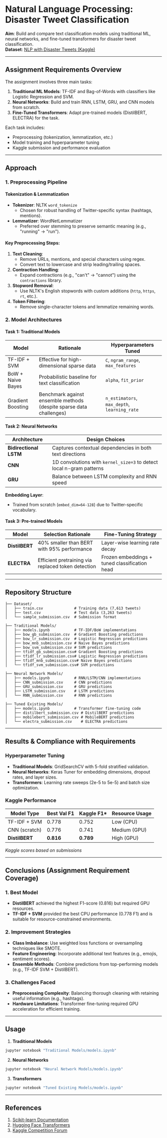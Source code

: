 # Natural Language Processing: Disaster Tweet Classification

**Aim**: Build and compare text classification models using traditional ML, neural networks, and fine-tuned transformers for disaster tweet classification.  
**Dataset**: [NLP with Disaster Tweets (Kaggle)](https://www.kaggle.com/competitions/nlp-getting-started)  

---

## Assignment Requirements Overview
The assignment involves three main tasks:  
1. **Traditional ML Models**: TF-IDF and Bag-of-Words with classifiers like Logistic Regression and SVM.  
2. **Neural Networks**: Build and train RNN, LSTM, GRU, and CNN models from scratch.  
3. **Fine-Tuned Transformers**: Adapt pre-trained models (DistilBERT, ELECTRA) for the task.  

Each task includes:  
- Preprocessing (tokenization, lemmatization, etc.)  
- Model training and hyperparameter tuning  
- Kaggle submission and performance evaluation  

---

## Approach

### 1. Preprocessing Pipeline
#### Tokenization & Lemmatization
- **Tokenizer**: NLTK `word_tokenize`  
  - Chosen for robust handling of Twitter-specific syntax (hashtags, mentions).  
- **Lemmatizer**: WordNetLemmatizer  
  - Preferred over stemming to preserve semantic meaning (e.g., "running" → "run").  

#### Key Preprocessing Steps:
1. **Text Cleaning**:  
   - Remove URLs, mentions, and special characters using regex.  
   - Convert text to lowercase and strip leading/trailing spaces.  
2. **Contraction Handling**:  
   - Expand contractions (e.g., "can't" → "cannot") using the `contractions` library.  
3. **Stopword Removal**:  
   - Use NLTK's English stopwords with custom additions (`http`, `https`, `rt`, etc.).  
4. **Token Filtering**:  
   - Remove single-character tokens and lemmatize remaining words.  

### 2. Model Architectures
#### Task 1: Traditional Models
| Model              | Rationale                                                                 | Hyperparameters Tuned                     |
|--------------------|---------------------------------------------------------------------------|-------------------------------------------|
| TF-IDF + SVM       | Effective for high-dimensional sparse data                                | `C`, `ngram_range`, `max_features`       |
| BoW + Naive Bayes  | Probabilistic baseline for text classification                            | `alpha`, `fit_prior`                     |
| Gradient Boosting  | Benchmark against ensemble methods (despite sparse data challenges)       | `n_estimators`, `max_depth`, `learning_rate` |

#### Task 2: Neural Networks
| Architecture       | Design Choices                                                                 |  
|--------------------|-------------------------------------------------------------------------------|  
| **Bidirectional LSTM** | Captures contextual dependencies in both text directions                     |  
| **CNN**            | 1D convolutions with `kernel_size=3` to detect local n-gram patterns          |  
| **GRU**            | Balance between LSTM complexity and RNN speed                                |  

**Embedding Layer**:  
- Trained from scratch (`embed_dim=64-128`) due to Twitter-specific vocabulary.  

#### Task 3: Pre-trained Models
| Model       | Selection Rationale                                  | Fine-Tuning Strategy                     |  
|-------------|------------------------------------------------------|------------------------------------------|  
| **DistilBERT** | 40% smaller than BERT with 95% performance          | Layer-wise learning rate decay           |  
| **ELECTRA**    | Efficient pretraining via replaced token detection   | Frozen embeddings + tuned classification head |  

---

## Repository Structure
```
├── Dataset/  
│   ├── train.csv              # Training data (7,613 tweets)  
│   ├── test.csv               # Test data (3,263 tweets)  
│   └── sample_submission.csv  # Submission format  

├── Traditional Models/  
│   ├── models.ipynb           # TF-IDF/BoW implementations  
│   ├── bow_gb_submission.csv  # Gradient Boosting predictions  
│   ├── bow_lr_submission.csv  # Logistic Regression predictions  
│   ├── bow_mnb_submission.csv # Naive Bayes predictions  
│   ├── bow_svm_submission.csv # SVM predictions  
│   ├── tfidf_gb_submission.csv# Gradient Boosting predictions  
│   ├── tfidf_lr_submission.csv# Logistic Regression predictions  
│   ├── tfidf_mnb_submission.csv# Naive Bayes predictions  
│   └── tfidf_svm_submission.csv# SVM predictions  

├── Neural Network Models/  
│   ├── models.ipynb           # RNN/LSTM/CNN implementations  
│   ├── CNN_submission.csv     # CNN predictions  
│   ├── GRU_submission.csv     # GRU predictions  
│   ├── LSTM_submission.csv    # LSTM predictions  
│   └── RNN_submission.csv     # RNN predictions  

├── Tuned Existing Models/  
│   ├── models.ipynb           # Transformer fine-tuning code  
│   ├── distilbert_submission.csv # DistilBERT predictions  
│   ├── mobilebert_submission.csv # MobileBERT predictions  
│   └── electra_submission.csv    # ELECTRA predictions  
```

---

## Results & Compliance with Requirements
### Hyperparameter Tuning
- **Traditional Models**: GridSearchCV with 5-fold stratified validation.  
- **Neural Networks**: Keras Tuner for embedding dimensions, dropout rates, and layer sizes.  
- **Transformers**: Learning rate sweeps (2e-5 to 5e-5) and batch size optimization.  

### Kaggle Performance
| Model Type         | Best Val F1 | Kaggle F1* | Resource Usage |  
|--------------------|-------------|------------|----------------|  
| TF-IDF + SVM       | 0.778       | 0.752      | Low (CPU)      |  
| CNN (scratch)      | 0.776       | 0.741      | Medium (GPU)   |  
| **DistilBERT**     | **0.816**   | **0.789**  | High (GPU)     |  

_Kaggle scores based on submissions_

---

## Conclusions (Assignment Requirement Coverage)
### 1. Best Model
- **DistilBERT** achieved the highest F1-score (0.816) but required GPU resources.  
- **TF-IDF + SVM** provided the best CPU performance (0.778 F1) and is suitable for resource-constrained environments.  

### 2. Improvement Strategies
- **Class Imbalance**: Use weighted loss functions or oversampling techniques like SMOTE.  
- **Feature Engineering**: Incorporate additional text features (e.g., emojis, sentiment scores).  
- **Ensemble Methods**: Combine predictions from top-performing models (e.g., TF-IDF SVM + DistilBERT).  

### 3. Challenges Faced
- **Preprocessing Complexity**: Balancing thorough cleaning with retaining useful information (e.g., hashtags).  
- **Hardware Limitations**: Transformer fine-tuning required GPU acceleration for efficient training.  

---

## Usage
1. **Traditional Models**  
```bash
jupyter notebook "Traditional Models/models.ipynb"
```

2. **Neural Networks**  
```bash
jupyter notebook "Neural Network Models/models.ipynb"
```

3. **Transformers**  
```bash
jupyter notebook "Tuned Existing Models/models.ipynb"
```

---

## References
1. [Scikit-learn Documentation](https://scikit-learn.org/stable/)  
2. [Hugging Face Transformers](https://huggingface.co/docs/transformers/)  
3. [Kaggle Competition Forum](https://www.kaggle.com/competitions/nlp-getting-started/discussion)  
